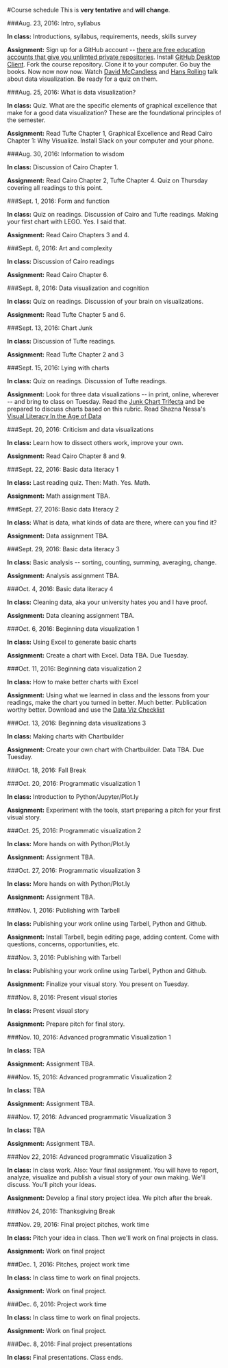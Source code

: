 #Course schedule
This is __very tentative__ and __will change__.

###Aug. 23, 2016: Intro, syllabus

**In class:** Introductions, syllabus, requirements, needs, skills survey

**Assignment:** Sign up for a GitHub account -- [there are free education accounts that give you unlimted private repositories](https://education.github.com/). Install [GitHub Desktop Client](https://desktop.github.com/). Fork the course repository. Clone it to your computer. Go buy the books. Now now now now. Watch [David McCandless](http://www.ted.com/talks/david_mccandless_the_beauty_of_data_visualization?language=en) and [Hans Rolling](http://www.ted.com/talks/hans_rosling_shows_the_best_stats_you_ve_ever_seen) talk about data visualization. Be ready for a quiz on them. 

###Aug. 25, 2016: What is data visualization?

**In class:** Quiz. What are the specific elements of graphical excellence that make for a good data visualization? These are the foundational principles of the semester.

**Assignment:** Read Tufte Chapter 1, Graphical Excellence and Read Cairo Chapter 1: Why Visualize. Install Slack on your computer and your phone.

###Aug. 30, 2016: Information to wisdom

**In class:** Discussion of Cairo Chapter 1. 

**Assignment:** Read Cairo Chapter 2, Tufte Chapter 4. Quiz on Thursday covering all readings to this point.

###Sept. 1, 2016: Form and function

**In class:** Quiz on readings. Discussion of Cairo and Tufte readings. Making your first chart with LEGO. Yes. I said that.

**Assignment:** Read Cairo Chapters 3 and 4. 

###Sept. 6, 2016: Art and complexity

**In class:**  Discussion of Cairo readings

**Assignment:** Read Cairo Chapter 6. 

###Sept. 8, 2016: Data visualization and cognition

**In class:** Quiz on readings. Discussion of your brain on visualizations.

**Assignment:** Read Tufte Chapter 5 and 6. 

###Sept. 13, 2016: Chart Junk

**In class:**  Discussion of Tufte readings.

**Assignment:** Read Tufte Chapter 2 and 3

###Sept. 15, 2016: Lying with charts

**In class:**  Quiz on readings. Discussion of Tufte readings.

**Assignment:** Look for three data visualizations -- in print, online, wherever -- and bring to class on Tuesday. Read the [Junk Chart Trifecta](http://junkcharts.typepad.com/junk_charts/junk-charts-trifecta-checkup-the-definitive-guide.html) and be prepared to discuss charts based on this rubric. Read Shazna Nessa's [Visual Literacy In the Age of Data](https://source.opennews.org/en-US/learning/visual-literacy-age-data/)

###Sept. 20, 2016: Criticism and data visualizations

**In class:**  Learn how to dissect others work, improve your own. 

**Assignment:** Read Cairo Chapter 8 and 9. 

###Sept. 22, 2016: Basic data literacy 1 

**In class:**  Last reading quiz. Then: Math. Yes. Math.

**Assignment:** Math assignment TBA.

###Sept. 27, 2016: Basic data literacy 2

**In class:**  What is data, what kinds of data are there, where can you find it?

**Assignment:** Data assignment TBA.

###Sept. 29, 2016: Basic data literacy 3

**In class:**  Basic analysis -- sorting, counting, summing, averaging, change.

**Assignment:** Analysis assignment TBA.

###Oct. 4, 2016: Basic data literacy 4

**In class:**  Cleaning data, aka your university hates you and I have proof.  

**Assignment:** Data cleaning assignment TBA.

###Oct. 6, 2016: Beginning data visualization 1

**In class:**  Using Excel to generate basic charts

**Assignment:** Create a chart with Excel. Data TBA. Due Tuesday.

###Oct. 11, 2016: Beginning data visualization 2

**In class:**  How to make better charts with Excel

**Assignment:** Using what we learned in class and the lessons from your readings, make the chart you turned in better. Much better. Publication worthy better. Download and use the [Data Viz Checklist](http://stephanieevergreen.com/dataviz-checklist/)

###Oct. 13, 2016: Beginning data visualizations 3

**In class:**  Making charts with Chartbuilder

**Assignment:** Create your own chart with Chartbuilder. Data TBA. Due Tuesday.

###Oct. 18, 2016: Fall Break

###Oct. 20, 2016: Programmatic visualization 1

**In class:** Introduction to Python/Jupyter/Plot.ly

**Assignment:** Experiment with the tools, start preparing a pitch for your first visual story. 

###Oct. 25, 2016: Programmatic visualization 2

**In class:**  More hands on with Python/Plot.ly

**Assignment:** Assignment TBA.

###Oct. 27, 2016: Programmatic visualization 3

**In class:** More hands on with Python/Plot.ly

**Assignment:** Assignment TBA.

###Nov. 1, 2016: Publishing with Tarbell

**In class:**  Publishing your work online using Tarbell, Python and Github. 

**Assignment:** Install Tarbell, begin editing page, adding content. Come with questions, concerns, opportunities, etc. 

###Nov. 3, 2016: Publishing with Tarbell

**In class:**  Publishing your work online using Tarbell, Python and Github. 

**Assignment:** Finalize your visual story. You present on Tuesday.

###Nov. 8, 2016: Present visual stories

**In class:**  Present visual story

**Assignment:** Prepare pitch for final story.

###Nov. 10, 2016: Advanced programmatic Visualization 1

**In class:**  TBA

**Assignment:** Assignment TBA.

###Nov. 15, 2016: Advanced programmatic Visualization 2

**In class:**  TBA

**Assignment:** Assignment TBA. 

###Nov. 17, 2016: Advanced programmatic Visualization 3


**In class:**  TBA

**Assignment:** Assignment TBA.

###Nov 22, 2016: Advanced programmatic Visualization 3

**In class:**  In class work. Also: Your final assignment. You will have to report, analyze, visualize and publish a visual story of your own making. We'll discuss. You'll pitch your ideas.

**Assignment:** Develop a final story project idea. We pitch after the break. 

###Nov 24, 2016: Thanksgiving Break


###Nov. 29, 2016: Final project pitches, work time

**In class:**  Pitch your idea in class. Then we'll work on final projects in class.

**Assignment:** Work on final project


###Dec. 1, 2016: Pitches, project work time

**In class:**  In class time to work on final projects.

**Assignment:** Work on final project.


###Dec. 6, 2016: Project work time

**In class:**  In class time to work on final projects.

**Assignment:** Work on final project.

###Dec. 8, 2016: Final project presentations

**In class:**  Final presentations. Class ends.
